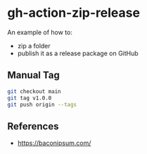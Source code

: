gh-action-zip-release
==

An example of how to:

* zip a folder
* publish it as a release package on GitHub


## Manual Tag


```sh
git checkout main
git tag v1.0.0
git push origin --tags
```


## References

* https://baconipsum.com/

